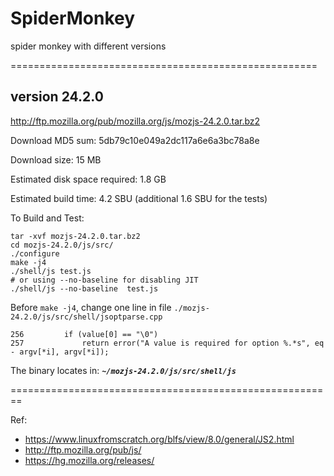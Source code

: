 # SpiderMonkey

spider monkey with different versions 


=====================================================



## version 24.2.0

http://ftp.mozilla.org/pub/mozilla.org/js/mozjs-24.2.0.tar.bz2

Download MD5 sum: 5db79c10e049a2dc117a6e6a3bc78a8e

Download size: 15 MB

Estimated disk space required: 1.8 GB

Estimated build time: 4.2 SBU (additional 1.6 SBU for the tests)


To Build and Test:
```
tar -xvf mozjs-24.2.0.tar.bz2
cd mozjs-24.2.0/js/src/
./configure
make -j4
./shell/js test.js
# or using --no-baseline for disabling JIT
./shell/js --no-baseline  test.js
```
Before `make -j4`, change one line in file `./mozjs-24.2.0/js/src/shell/jsoptparse.cpp`

```
256         if (value[0] == "\0")
257             return error("A value is required for option %.*s", eq - argv[*i], argv[*i]);
```

The binary locates in:
***`~/mozjs-24.2.0/js/src/shell/js`***





========================================================


Ref: 

- https://www.linuxfromscratch.org/blfs/view/8.0/general/JS2.html
- http://ftp.mozilla.org/pub/js/
- https://hg.mozilla.org/releases/
